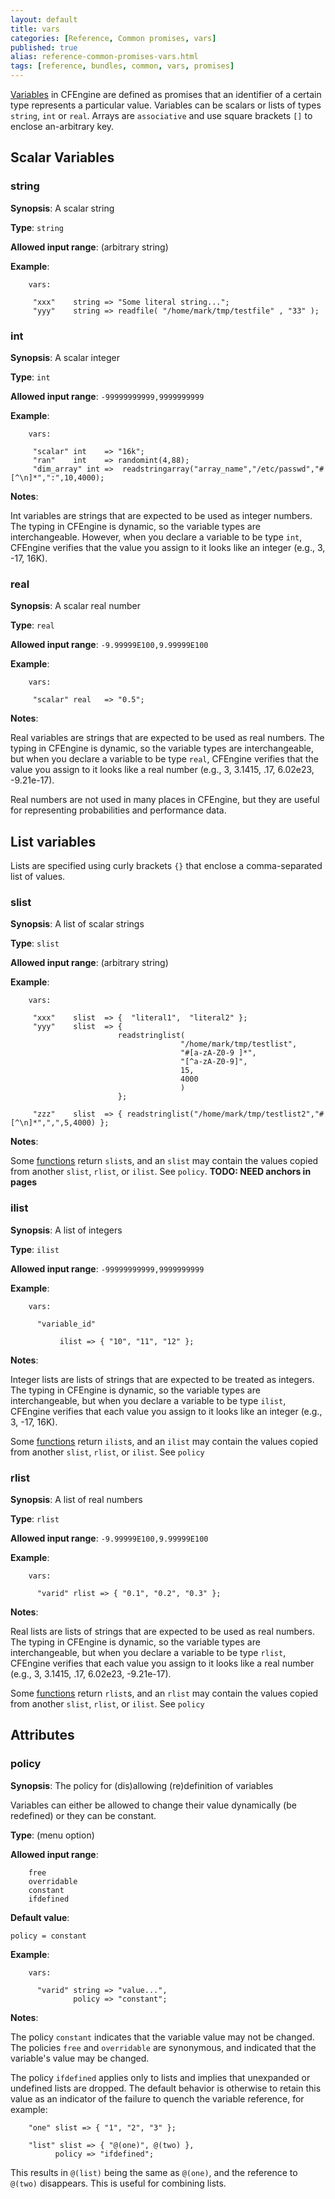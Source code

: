 ```yaml
---
layout: default
title: vars
categories: [Reference, Common promises, vars]
published: true
alias: reference-common-promises-vars.html
tags: [reference, bundles, common, vars, promises]
---
```


[Variables](manuals-language-concepts-variables.html) in CFEngine are defined 
as promises that an identifier of a certain type represents a particular 
value. Variables can be scalars or lists of types `string`, `int` or `real`. 
Arrays are `associative` and use square brackets `[]` to enclose an-arbitrary 
key.

## Scalar Variables

### string

**Synopsis**: A scalar string

**Type**: `string`

**Allowed input range**: (arbitrary string)

**Example**:  


```cf3
    vars:

     "xxx"    string => "Some literal string...";
     "yyy"    string => readfile( "/home/mark/tmp/testfile" , "33" );
```

### int

**Synopsis**: A scalar integer

**Type**: `int`

**Allowed input range**: `-99999999999,9999999999`

**Example**:  

```cf3
    vars:

     "scalar" int    => "16k";
     "ran"    int    => randomint(4,88);
     "dim_array" int =>  readstringarray("array_name","/etc/passwd","#[^\n]*",":",10,4000);
```

**Notes**:  

Int variables are strings that are expected to be used as integer numbers. The 
typing in CFEngine is dynamic, so the variable types are interchangeable. 
However, when you declare a variable to be type `int`, CFEngine verifies that 
the value you assign to it looks like an integer (e.g., 3, -17, 16K).

### real

**Synopsis**: A scalar real number

**Type**: `real`

**Allowed input range**: `-9.99999E100,9.99999E100`

**Example**:  

```cf3
    vars:
   
     "scalar" real   => "0.5";
```

**Notes**:  

Real variables are strings that are expected to be used as real numbers. The 
typing in CFEngine is dynamic, so the variable types are interchangeable, but 
when you declare a variable to be type `real`, CFEngine verifies that the 
value you assign to it looks like a real number (e.g., 3, 3.1415, .17, 
6.02e23, -9.21e-17).

Real numbers are not used in many places in CFEngine, but they are useful for 
representing probabilities and performance data.

## List variables

Lists are specified using curly brackets `{}` that enclose a 
comma-separated list of values.

### slist

**Synopsis**: A list of scalar strings

**Type**: `slist`

**Allowed input range**: (arbitrary string)

**Example**:  

```cf3
    vars:

     "xxx"    slist  => {  "literal1",  "literal2" };
     "yyy"    slist  => { 
                        readstringlist(
                                      "/home/mark/tmp/testlist",
                                      "#[a-zA-Z0-9 ]*",
                                      "[^a-zA-Z0-9]",
                                      15,
                                      4000
                                      ) 
                        };

     "zzz"    slist  => { readstringlist("/home/mark/tmp/testlist2","#[^\n]*",",",5,4000) };
```

**Notes**:

Some [functions](reference-functions.html]) return `slist`s, and an `slist` 
may contain the values copied from another `slist`, `rlist`, or `ilist`. See 
`policy`. **TODO: NEED anchors in pages**

### ilist

**Synopsis**: A list of integers

**Type**: `ilist`

**Allowed input range**: `-99999999999,9999999999`

**Example**:  

```cf3
    vars:

      "variable_id"

           ilist => { "10", "11", "12" };
```

**Notes**:  

Integer lists are lists of strings that are expected to be treated as
integers. The typing in CFEngine is dynamic, so the variable types are
interchangeable, but when you declare a variable to be type `ilist`,
CFEngine verifies that each value you assign to it looks like an integer
(e.g., 3, -17, 16K).

Some [functions](reference-functions.htm) return `ilist`s, and an `ilist` may 
contain the values copied from another `slist`, `rlist`, or `ilist`. See 
`policy`

### rlist

**Synopsis**: A list of real numbers

**Type**: `rlist`

**Allowed input range**: `-9.99999E100,9.99999E100`

**Example**:  

```cf3
    vars:

      "varid" rlist => { "0.1", "0.2", "0.3" };
```

**Notes**:  
   
Real lists are lists of strings that are expected to be used as real
numbers. The typing in CFEngine is dynamic, so the variable types are
interchangeable, but when you declare a variable to be type `rlist`,
CFEngine verifies that each value you assign to it looks like a real
number (e.g., 3, 3.1415, .17, 6.02e23, -9.21e-17).

Some [functions](reference-functions.html) return `rlist`s, and an `rlist` may 
contain the values copied from another `slist`, `rlist`, or `ilist`. See `policy`

## Attributes

### policy

**Synopsis**: The policy for (dis)allowing (re)definition of variables

Variables can either be allowed to change their value dynamically (be
redefined) or they can be constant.

**Type**: (menu option)

**Allowed input range**:   

```cf3
    free
    overridable
    constant
    ifdefined
```

**Default value**:  

`policy = constant`

**Example**:  

```cf3
    vars:

      "varid" string => "value...",
              policy => "constant";
```

**Notes**:  

The policy `constant` indicates that the variable value may not be changed. 
The policies `free` and `overridable` are synonymous, and indicated that the 
variable's value may be changed.

The policy `ifdefined` applies only to lists and implies that unexpanded or 
undefined lists are dropped. The default behavior is otherwise to retain this 
value as an indicator of the failure to quench the variable reference, for 
example:

```cf3
    "one" slist => { "1", "2", "3" };

    "list" slist => { "@(one)", @(two) },
          policy => "ifdefined";
```
This results in `@(list)` being the same as `@(one)`, and the reference to 
`@(two)` disappears. This is useful for combining lists.
